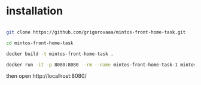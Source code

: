 # installation


```bash

git clone https://github.com/grigorovaaa/mintos-front-home-task.git

cd mintos-front-home-task

docker build -t mintos-front-home-task .

docker run -it -p 8080:8080 --rm --name mintos-front-home-task-1 mintos-front-home-task
```

then open http://localhost:8080/
